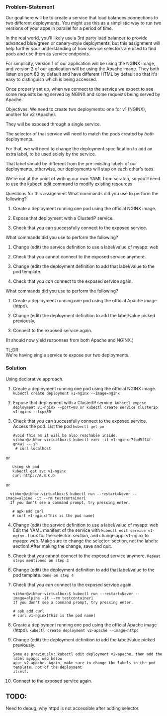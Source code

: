 ### Problem-Statement
Our goal here will be to create a service that load balances connections to two different deployments. You might use this as a simplistic way to run two versions of your apps in parallel for a period of time.

In the real world, you'll likely use a 3rd party load balancer to provide advanced blue/green or canary-style deployments, but this assignment will help further your understanding of how service selectors are used to find pods and use them as service endpoints.

For simplicity, version 1 of our application will be using the NGINX image, and version 2 of our application will be using the Apache image. They both listen on port 80 by default and have different HTML by default so that it's easy to distinguish which is being accessed.

Once properly set up, when we connect to the service we expect to see some requests being served by NGINX and some requests being served by Apache.

Objectives:
We need to create two deployments: one for v1 (NGINX), another for v2 (Apache).

They will be exposed through a single service.

The selector of that service will need to match the pods created by *both* deployments.

For that, we will need to change the deployment specification to add an extra label, to be used solely by the service.

That label should be different from the pre-existing labels of our deployments, otherwise, our deployments will step on each other's toes.

We're not at the point of writing our own YAML from scratch, so you'll need to use the kubectl edit command to modify existing resources.

Questions for this assignment
What commands did you use to perform the following?

1. Create a deployment running one pod using the official NGINX image.

2. Expose that deployment with a ClusterIP service.

3. Check that you can successfully connect to the exposed service.

What commands did you use to perform the following?

1. Change (edit) the service definition to use a label/value of myapp: web

2. Check that you cannot connect to the exposed service anymore.

3. Change (edit) the deployment definition to add that label/value to the pod template.

4. Check that you *can* connect to the exposed service again.

What commands did you use to perform the following?

1. Create a deployment running one pod using the official Apache image (httpd).

2. Change (edit) the deployment definition to add the label/value picked previously.

3. Connect to the exposed service again.

(It should now yield responses from both Apache and NGINX.)

TL;DR <br/>
We're having single service to expose our two deployments.

### Solution

Using declarative approach.

1. Create a deployment running one pod using the official NGINX image.
    `kubectl create deployment v1-nginx --image=nginx`

2. Expose that deployment with a ClusterIP service.
    `kubectl expose deployment v1-nginx --port=80 or kubectl create service clusterip v1-nginx --tcp=80`

3. Check that you can successfully connect to the exposed service.
    Access the pod. List the pod `kubectl get po`
   ```
   Avoid this as it will be also reachable inside.
   vibhor@vibhor-virtualbox:$ kubectl exec -it v1-nginx-7fbd5f74f-qn4wj -- sh
    # curl localhost

   ```

or
    
```   
   Using sh pod
   kubectl get svc v1-nginx
   curl http://A.B.C.D
```

or
  
  ```
    vibhor@vibhor-virtualbox:$ kubectl run --restart=Never --image=alpine -it --rm testcontainer1
    If you don't see a command prompt, try pressing enter.

     # apk add curl
     # curl v1-nginx[This is the pod name]
   ```

4. Change (edit) the service definition to use a label/value of myapp: web <br/>
   Edit the YAML manifest of the service with `kubectl edit service v1-nginx` . Look for the 
   selector: section, and change app: v1-nginx to myapp: web. Make sure to change the 
  selector: section, not the labels: section! After making the change, save and quit.

5. Check that you cannot connect to the exposed service anymore.
    `Repeat steps mentioned on step 3`
6. Change (edit) the deployment definition to add that label/value to the pod template.
    `Done on step 4`
7. Check that you *can* connect to the exposed service again.
   ```
   vibhor@vibhor-virtualbox:$ kubectl run --restart=Never --image=alpine -it --rm testcontainer1
   If you don't see a command prompt, try pressing enter.

   # apk add curl
   # curl v1-nginx[This is the pod name]
   ```
8.  Create a deployment running one pod using the official Apache image (httpd).
    `kubectl create deployment v2-apache --image=httpd`
9.  Change (edit) the deployment definition to add the label/value picked previously.
    
    ```
    Same as previously: kubectl edit deployment v2-apache, then add the label myapp: web below 
    app: v2-apache. Again, make sure to change the labels in the pod template, not of the deployment 
    itself.
    ```
10. Connect to the exposed service again.

## TODO:

Need to debug, why httpd is not accessible after adding selector.
